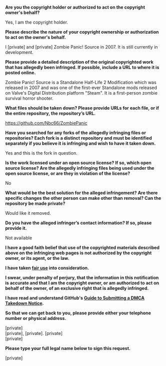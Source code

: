 **Are you the copyright holder or authorized to act on the copyright owner's behalf?**

Yes, I am the copyright holder.

**Please describe the nature of your copyright ownership or authorization to act on the owner's behalf.**

I [private] and [private] Zombie Panic! Source in 2007. It is still currently in development.

**Please provide a detailed description of the original copyrighted work that has allegedly been infringed. If possible, include a URL to where it is posted online.**

Zombie Panic! Source is a Standalone Half-Life 2 Modification which was released in 2007 and was one of the first-ever Standalone mods released on Valve's Digital Distribution platform "Steam". It is a first-person zombie survival horror shooter.

**What files should be taken down? Please provide URLs for each file, or if the entire repository, the repository’s URL.**

https://github.com/Nbc66/ZombiePanic

**Have you searched for any forks of the allegedly infringing files or repositories? Each fork is a distinct repository and must be identified separately if you believe it is infringing and wish to have it taken down.**

Yes and this is the fork in question.

**Is the work licensed under an open source license? If so, which open source license? Are the allegedly infringing files being used under the open source license, or are they in violation of the license?**

No

**What would be the best solution for the alleged infringement? Are there specific changes the other person can make other than removal? Can the repository be made private?**

Would like it removed.

**Do you have the alleged infringer’s contact information? If so, please provide it.**

Not available

**I have a good faith belief that use of the copyrighted materials described above on the infringing web pages is not authorized by the copyright owner, or its agent, or the law.**

**I have taken <a href="https://www.lumendatabase.org/topics/22">fair use</a> into consideration.**

**I swear, under penalty of perjury, that the information in this notification is accurate and that I am the copyright owner, or am authorized to act on behalf of the owner, of an exclusive right that is allegedly infringed.**

**I have read and understand GitHub's <a href="https://docs.github.com/articles/guide-to-submitting-a-dmca-takedown-notice/">Guide to Submitting a DMCA Takedown Notice</a>.**

**So that we can get back to you, please provide either your telephone number or physical address.**

[private]  
[private], [private]. [private]  
[private]

**Please type your full legal name below to sign this request.**

[private]
